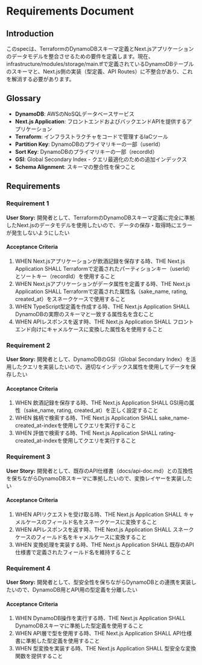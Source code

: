 # Requirements Document

## Introduction

このspecは、TerraformのDynamoDBスキーマ定義とNext.jsアプリケーションのデータモデルを整合させるための要件を定義します。現在、infrastructure/modules/storage/main.tfで定義されているDynamoDBテーブルのスキーマと、Next.js側の実装（型定義、API Routes）に不整合があり、これを解消する必要があります。

## Glossary

- **DynamoDB**: AWSのNoSQLデータベースサービス
- **Next.js Application**: フロントエンドおよびバックエンドAPIを提供するアプリケーション
- **Terraform**: インフラストラクチャをコードで管理するIaCツール
- **Partition Key**: DynamoDBのプライマリキーの一部（userId）
- **Sort Key**: DynamoDBのプライマリキーの一部（recordId）
- **GSI**: Global Secondary Index - クエリ最適化のための追加インデックス
- **Schema Alignment**: スキーマの整合性を保つこと

## Requirements

### Requirement 1

**User Story:** 開発者として、TerraformのDynamoDBスキーマ定義に完全に準拠したNext.jsのデータモデルを使用したいので、データの保存・取得時にエラーが発生しないようにしたい

#### Acceptance Criteria

1. WHEN Next.jsアプリケーションが飲酒記録を保存する時、THE Next.js Application SHALL Terraformで定義されたパーティションキー（userId）とソートキー（recordId）を使用すること
2. WHEN Next.jsアプリケーションがデータ属性を定義する時、THE Next.js Application SHALL Terraformで定義された属性名（sake_name, rating, created_at）をスネークケースで使用すること
3. WHEN TypeScript型定義を作成する時、THE Next.js Application SHALL DynamoDBの実際のスキーマと一致する属性名を含むこと
4. WHEN APIレスポンスを返す時、THE Next.js Application SHALL フロントエンド向けにキャメルケースに変換した属性名を使用すること

### Requirement 2

**User Story:** 開発者として、DynamoDBのGSI（Global Secondary Index）を活用したクエリを実装したいので、適切なインデックス属性を使用してデータを保存したい

#### Acceptance Criteria

1. WHEN 飲酒記録を保存する時、THE Next.js Application SHALL GSI用の属性（sake_name, rating, created_at）を正しく設定すること
2. WHEN 銘柄で検索する時、THE Next.js Application SHALL sake_name-created_at-indexを使用してクエリを実行すること
3. WHEN 評価で検索する時、THE Next.js Application SHALL rating-created_at-indexを使用してクエリを実行すること

### Requirement 3

**User Story:** 開発者として、既存のAPI仕様書（docs/api-doc.md）との互換性を保ちながらDynamoDBスキーマに準拠したいので、変換レイヤーを実装したい

#### Acceptance Criteria

1. WHEN APIリクエストを受け取る時、THE Next.js Application SHALL キャメルケースのフィールド名をスネークケースに変換すること
2. WHEN APIレスポンスを返す時、THE Next.js Application SHALL スネークケースのフィールド名をキャメルケースに変換すること
3. WHEN 変換処理を実装する時、THE Next.js Application SHALL 既存のAPI仕様書で定義されたフィールド名を維持すること

### Requirement 4

**User Story:** 開発者として、型安全性を保ちながらDynamoDBとの連携を実装したいので、DynamoDB用とAPI用の型定義を分離したい

#### Acceptance Criteria

1. WHEN DynamoDB操作を実行する時、THE Next.js Application SHALL DynamoDBスキーマに準拠した型定義を使用すること
2. WHEN API層で型を使用する時、THE Next.js Application SHALL API仕様書に準拠した型定義を使用すること
3. WHEN 型変換を実装する時、THE Next.js Application SHALL 型安全な変換関数を提供すること
